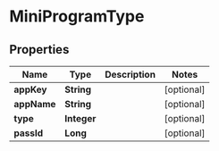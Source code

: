 

# MiniProgramType


## Properties

Name | Type | Description | Notes
------------ | ------------- | ------------- | -------------
**appKey** | **String** |  |  [optional]
**appName** | **String** |  |  [optional]
**type** | **Integer** |  |  [optional]
**passId** | **Long** |  |  [optional]



